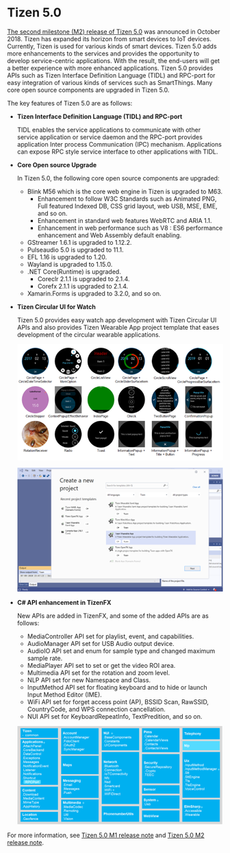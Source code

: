 # Tizen 5.0

[The second milestone (M2) release of Tizen 5.0](../../release-notes/tizen-5-0-m2.md) was announced in October 2018. Tizen has expanded its horizon from smart devices to IoT devices. Currently, Tizen is used for various kinds of smart devices.
Tizen 5.0 adds more enhancements to the services and provides the opportunity to develop service-centric applications. With the result, the end-users will get a better experience with more enhanced applications. Tizen 5.0 provides APIs such as Tizen Interface Definition Language (TIDL) and RPC-port for easy integration of various kinds of services such as SmartThings. Many core open source components are upgraded in Tizen 5.0.

The key features of Tizen 5.0 are as follows:

- **Tizen Interface Definition Language (TIDL) and RPC-port**

    TIDL enables the service applications to communicate with other service application or service daemon and the RPC-port provides application Inter process Communication (IPC) mechanism.
Applications can expose RPC style service interface to other applications with TIDL.

- **Core Open source Upgrade**

    In Tizen 5.0, the following core open source components are upgraded:

    - Blink M56 which is the core web engine in Tizen is upgraded to M63.
        - Enhancement to follow W3C Standards such as Animated PNG, Full featured Indexed DB, CSS grid layout, web USB, MSE, EME, and so on.
        - Enhancement in standard web features WebRTC and ARIA 1.1.
        - Enhancement in web performance such as V8 : ES6 performance enhancement and Web Assembly default enabling.
    - GStreamer 1.6.1 is upgraded to 1.12.2.
    - Pulseaudio 5.0 is upgraded to 11.1.
    - EFL 1.16 is upgraded to 1.20.
    - Wayland is upgraded to 1.15.0.
    - .NET Core(Runtime) is upgraded.
        - Coreclr 2.1.1 is upgraded to 2.1.4.
        - Corefx 2.1.1 is upgraded to 2.1.4.
  - Xamarin.Forms is upgraded to 3.2.0, and so on.

- **Tizen Circular UI for Watch**

    Tizen 5.0 provides easy watch app development with Tizen Circular UI APIs and also provides Tizen Wearable App project template that eases development of the circular wearable applications.

    ![img](media/5.0_introduction_TizenCircularUIforWatch.png)

    ![img](media/5.0_introduction_TizenCircularUIforWatch_template.png)

- **C# API enhancement in TizenFX**

    New APIs are added in TizenFX, and some of the added APIs are as follows:
    - MediaController API set for playlist, event, and capabilities.
    - AudioManager API set for USB Audio output device.
    - AudioIO API set and enum for sample type and changed maximum sample rate.
    - MediaPlayer API set to set or get the video ROI area.
    - Multimedia API set for the rotation and zoom level.
    - NLP API set for new Namespace and Class.
    - InputMethod API set for floating keyboard and to hide or launch Input Method Editor (IME).
    - WiFi API set for forget access point (AP), BSSID Scan, RawSSID, CountryCode, and WPS connection cancellation.
    - NUI API set for KeyboardRepeatInfo, TextPredition, and so on.

    ![img](media/5.0_introduction_TizenFXAPI_v5.png)

For more information, see [Tizen 5.0 M1 release note](../../release-notes/tizen-5-0-m1.md) and [Tizen 5.0 M2 release note](../../release-notes/tizen-5-0-m2.md).
